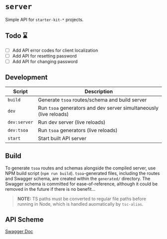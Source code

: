 # `server`

Simple API for `starter-kit-*` projects.

## Todo ⌛

- [ ] Add API error codes for client localization
- [ ] Add API for resetting password
- [ ] Add API for changing password

## Development

| Script | Description |
|--------|-------------|
| `build` | Generate `tsoa` routes/schema and build server
| `dev` | Run `tsoa` generators and dev server simultaneously (live reloads)
| `dev:server` | Run dev server (live reloads)
| `dev:tsoa` | Run `tsoa` generators (live reloads)
| `start` | Start built API server

## Build

To generate `tsoa` routes and schemas alongside the compiled server, use NPM build script (`npm run build`). `tsoa`-generated files, including the routes and Swagger schema, are created within the `generated/` directory. The Swagger schema is committed for ease-of-reference, although it could be removed in the future if there is no benefit...

> **NOTE:** TS paths must be converted to regular file paths before running in Node, which is handled auomatically by `tsc-alias`.

## API Scheme

[Swagger Doc](./src/generated/swagger.json)


